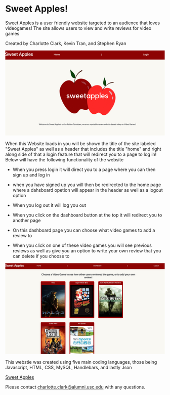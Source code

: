 # Sweet Apples!
Sweet Apples is a user friendly website targeted to an audience that loves videogames! The site allows users to view and write reviews for video games

Created by Charlotte Clark, Kevin Tran, and Stephen Ryan

![websitefrontpage](sweetapples.png)

When this Website loads in you will be shown the title of the site labeled "Sweet Apples" as well as a header that includes the title "home" and right along side of that a login feature that will redirect you to a page to log in! Below will have the following functionality of the website

* When you press login it will direct you to a page where you can then sign up and log in

* when you have signed up you will then be redirected to the home page where a dahsboard opetion will appear in the header as well as a logout option

* When you log out it will log you out

* When you click on the dashboard button at the top it will redirect you to another page

* On this dashboard page you can choose what video games to add a review to

* When you click on one of these video games you will see previous reviews as well as give you an option to write your own review that you can delete if you choose to


![websitefrontpage](dashboardscreen.png)


This webstie was created using five main coding languages, those being Javascript, HTML, CSS, MySQL, Handlebars, and lastly Json


[Sweet Apples](https://ancient-plains-02897.herokuapp.com/)

Please contact charlotte.clark@alumni.usc.edu with any questions.
